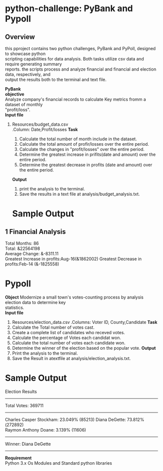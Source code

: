 # python-challenge: PyBank and Pypoll
## Overview
this pproject contains two python challenges, PyBank and PyPoll, designed to showcase python  
scripting capabilities for data analysis. Both tasks utilize csv data and require generating summary  
reports. the scripts process and analyze financial and financial and election data, respectively, and  
output the results both to the terminal and text file.

**PyBank**  
**objective**  
 Analyze company's financial records to calculate Key metrics fromm a dataset of monthly  
 "profit/loss".  
**Input file**  
1. Resources/budget_data.csv  
       .Column: Date,Profit/losses
   **Task**
   1. Calculate the total number of month include in the dataset.
   2. Calculate the total amount of profir/losses over the entire period.
   3. Calculate the changes in "profit/losses" over the entire period.
   4. Determine the greatest increase in prifits(date and amount) over the entire period.
   5. Determine the greatest decrease in profits (date and amount) over the entire period.
      
   **Output**
   1. print the analysis to the terminal.  
   2. Save the results in a text file at analysis/budget_analysis.txt.
   # Sample Output
  1 Financial Analysis    
  --------------------
  Total Months: 86  
  Total: &22564198  
  Average Change: &-8311.11  
  Greatest Increase in profits:Aug-16(&1862002)
  Greatest Decrease in profits:Feb-14 (&-1825558)  
  
  # Pypoll
  **Object**
  Modernize a small town's votes-counting process by analysis election data to determine key  
  statistics.  
  **Input file**  
  1. Resources/election_data.csv
       .Columns: Voter ID, County,Candidate
 **Task**
 1. Calculate the Total number of votes cast.
 2. Create a complete list of candidates who receved votes.
 3. Calculate the percentage of Votes each candidat won.
 4. Calculate the total number of votes each candidate won.
 5. Determine the winner of the election based on the popular vote.
**Output**
1. Print the analysis to the terminal.
2. Save the Result in atextfile at analysis/election_analysis.txt.

# Sample Output  

Election Results  

----------------   

Total Votes: 369711  

-------------------  
Charles Casper Stockham: 23.049% (85213)
Diana DeGette: 73.812%(272892)     
Raymon Anthony Doane: 3.139% (11606)  

--------------------  
Winner: Diana DeGette

--------------------

**Requirement**  
Python 3.x
Os Modules and Standard python libraries  





  
  

  
   








